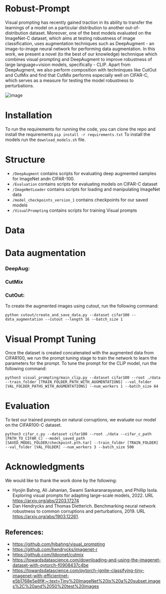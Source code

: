 # Robust-Prompt

Visual prompting has recently gained traction in its ability to transfer the learnings of a model on a particular distribution to another out-of-distribution dataset. Moreover, one of the best models evaluated on the ImageNet-C dataset, which aims at testing robustness of image classification, uses augmentation techniques such as  DeepAugment - an image-to-image neural network for performing data augmentation. In this work, we present a novel (to the best of our knowledge) technnique which combines visual prompting and DeepAugment to improve robustness of large language+vision models, specifically - CLIP. Apart from DeepAugment, we also perform composition with techninques like CutOut and CutMix and find that CutMix performs especially well on CIFAR-C, which serves as a measure for testing the model robustness to perturbations.

![image](https://user-images.githubusercontent.com/29446732/208546252-d959a5d1-69b3-456d-93f9-133ea89f2384.png)

# Installation

To run the requirements for running the code, you can clone the repo and install the requirements
`pip install -r requirements.txt`
To install the models run the `download_models.sh` file.

# Structure

* `/DeepAugment` contains scripts for evaluating deep augmented samples for ImageNet andn CIFAR-100.
* `/Evaluation` contains scripts for evaluating models on CIFAR-C dataset 
* `/ImageNetLoader` contains scripts for loading and manipulating ImageNet data
* `/model_checkpoints_version_1` contains checkpoints for our saved models
* `/VisualPrompting` contains scripts for training Visual prompts

# Data

# Data augmentation
### DeepAug:
### CutMix
### CutOut:
  To create the augmented images using cutout, run the following command:
  ```
  python cutout/create_and_save_data.py --dataset cifar100 --data_augmentation --cutout --length 16 --batch_size 1
  ```


# Visual Prompt Tuning

Once the dataset is created concatenated with the augmented data from CIFAR100, we run the prompt tuning stage to train the network to learn the parameters for the prompt. To tune the prompt for the CLiP model, run the following command:
```
python3 visual_prompting/main_clip.py --dataset cifar100 --root ./data --train_folder [TRAIN_FOLDER_PATH_WITH_AUGMENTATIONS] --val_folder [VAL_FOLDER_PATHS_WITH_AUGMENTATIONS] --num_workers 1 --batch_size 64
```

# Evaluation

To test our trained prompts on natural corruptions, we evaluate our model on the CIFAR100-C dataset. 
```
python3 cifar_c.py --dataset cifar100 --root ./data --cifar_c_path [PATH_TO_CIFAR_C] --model_saved_path [SAVED_MODEL_FOLDER/checkpoint.pth.tar] --train_folder [TRAIN_FOLDER] --val_folder [VAL_FOLDER] --num_workers 3 --batch_size 500
```

# Acknowledgments

We would like to thank the work done by the following:

* Hyojin Bahng, Ali Jahanian, Swami Sankaranarayanan, and Phillip Isola. Exploring visual prompts
for adapting large-scale models, 2022. URL https://arxiv.org/abs/2203.17274
* Dan Hendrycks and Thomas Dietterich. Benchmarking neural network robustness to common
corruptions and perturbations, 2019. URL https://arxiv.org/abs/1903.12261.

## References:
* https://github.com/hjbahng/visual_prompting
* https://github.com/hendrycks/imagenet-r
* https://github.com/ildoonet/cutmix
* https://towardsdatascience.com/downloading-and-using-the-imagenet-dataset-with-pytorch-f0908437c4be
* https://towardsdatascience.com/pytorch-ignite-classifying-tiny-imagenet-with-efficientnet-e5b1768e5e8f#:~:text=Tiny%20ImageNet%20is%20a%20subset,images%2C%20and%2050%20test%20images


